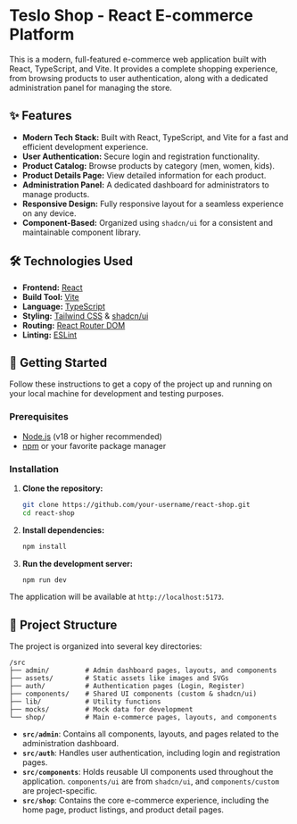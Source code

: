 # Teslo Shop - React E-commerce Platform

This is a modern, full-featured e-commerce web application built with React, TypeScript, and Vite. It provides a complete shopping experience, from browsing products to user authentication, along with a dedicated administration panel for managing the store.

## ✨ Features

- **Modern Tech Stack:** Built with React, TypeScript, and Vite for a fast and efficient development experience.
- **User Authentication:** Secure login and registration functionality.
- **Product Catalog:** Browse products by category (men, women, kids).
- **Product Details Page:** View detailed information for each product.
- **Administration Panel:** A dedicated dashboard for administrators to manage products.
- **Responsive Design:** Fully responsive layout for a seamless experience on any device.
- **Component-Based:** Organized using `shadcn/ui` for a consistent and maintainable component library.

## 🛠️ Technologies Used

- **Frontend:** [React](https://react.dev/)
- **Build Tool:** [Vite](https://vitejs.dev/)
- **Language:** [TypeScript](https://www.typescriptlang.org/)
- **Styling:** [Tailwind CSS](https://tailwindcss.com/) & [shadcn/ui](https://ui.shadcn.com/)
- **Routing:** [React Router DOM](https://reactrouter.com/)
- **Linting:** [ESLint](https://eslint.org/)

## 🚀 Getting Started

Follow these instructions to get a copy of the project up and running on your local machine for development and testing purposes.

### Prerequisites

- [Node.js](https://nodejs.org/) (v18 or higher recommended)
- [npm](https://www.npmjs.com/) or your favorite package manager

### Installation

1.  **Clone the repository:**
    ```bash
    git clone https://github.com/your-username/react-shop.git
    cd react-shop
    ```

2.  **Install dependencies:**
    ```bash
    npm install
    ```

3.  **Run the development server:**
    ```bash
    npm run dev
    ```

The application will be available at `http://localhost:5173`.

## 📂 Project Structure

The project is organized into several key directories:

```
/src
├── admin/         # Admin dashboard pages, layouts, and components
├── assets/        # Static assets like images and SVGs
├── auth/          # Authentication pages (Login, Register)
├── components/    # Shared UI components (custom & shadcn/ui)
├── lib/           # Utility functions
├── mocks/         # Mock data for development
└── shop/          # Main e-commerce pages, layouts, and components
```

-   **`src/admin`**: Contains all components, layouts, and pages related to the administration dashboard.
-   **`src/auth`**: Handles user authentication, including login and registration pages.
-   **`src/components`**: Holds reusable UI components used throughout the application. `components/ui` are from `shadcn/ui`, and `components/custom` are project-specific.
-   **`src/shop`**: Contains the core e-commerce experience, including the home page, product listings, and product detail pages.